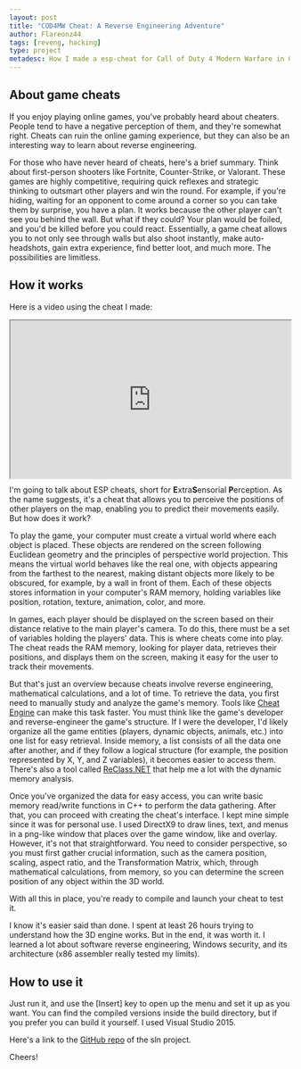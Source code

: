 ```yaml
---
layout: post
title: "COD4MW Cheat: A Reverse Engineering Adventure"
author: Flareonz44
tags: [reveng, hacking]
type: project
metadesc: How I made a esp-cheat for Call of Duty 4 Modern Warfare in C++
---
```


## About game cheats

If you enjoy playing online games, you've probably heard about cheaters. People tend to have a negative perception of them, and they're somewhat right. Cheats can ruin the online gaming experience, but they can also be an interesting way to learn about reverse engineering.

For those who have never heard of cheats, here's a brief summary. Think about first-person shooters like Fortnite, Counter-Strike, or Valorant. These games are highly competitive, requiring quick reflexes and strategic thinking to outsmart other players and win the round. For example, if you're hiding, waiting for an opponent to come around a corner so you can take them by surprise, you have a plan. It works because the other player can't see you behind the wall. But what if they could? Your plan would be foiled, and you'd be killed before you could react. Essentially, a game cheat allows you to not only see through walls but also shoot instantly, make auto-headshots, gain extra experience, find better loot, and much more. The possibilities are limitless.

## How it works

Here is a video using the cheat I made:

<div style="
    width: 100%;
    padding-bottom: 56.25%;
    position: relative;
">
<iframe src="https://drive.google.com/file/d/179xpsCqiiAdhf9w8YimZ-chZsu33zzBX/preview" allow="autoplay" style="
    position: absolute;
    width: 100%;
    height: 100%;
"></iframe>
</div>


I'm going to talk about ESP cheats, short for **E**xtra**S**ensorial **P**erception. As the name suggests, it's a cheat that allows you to perceive the positions of other players on the map, enabling you to predict their movements easily. But how does it work?

To play the game, your computer must create a virtual world where each object is placed. These objects are rendered on the screen following Euclidean geometry and the principles of perspective world projection. This means the virtual world behaves like the real one, with objects appearing from the farthest to the nearest, making distant objects more likely to be obscured, for example, by a wall in front of them. Each of these objects stores information in your computer's RAM memory, holding variables like position, rotation, texture, animation, color, and more.

In games, each player should be displayed on the screen based on their distance relative to the main player's camera. To do this, there must be a set of variables holding the players' data. This is where cheats come into play. The cheat reads the RAM memory, looking for player data, retrieves their positions, and displays them on the screen, making it easy for the user to track their movements.

But that's just an overview because cheats involve reverse engineering, mathematical calculations, and a lot of time. To retrieve the data, you first need to manually study and analyze the game's memory. Tools like [Cheat Engine](https://cheatengine.org/) can make this task faster. You must think like the game's developer and reverse-engineer the game's structure. If I were the developer, I'd likely organize all the game entities (players, dynamic objects, animals, etc.) into one list for easy retrieval. Inside memory, a list consists of all the data one after another, and if they follow a logical structure (for example, the position represented by X, Y, and Z variables), it becomes easier to access them. There's also a tool called [ReClass.NET](https://github.com/ReClassNET/ReClass.NET) that help me a lot with the dynamic memory analysis.

Once you've organized the data for easy access, you can write basic memory read/write functions in C++ to perform the data gathering. After that, you can proceed with creating the cheat's interface. I kept mine simple since it was for personal use. I used DirectX9 to draw lines, text, and menus in a png-like window that places over the game window, like and overlay. However, it's not that straightforward. You need to consider perspective, so you must first gather crucial information, such as the camera position, scaling, aspect ratio, and the Transformation Matrix, which, through mathematical calculations, from memory, so you can determine the screen position of any object within the 3D world.

With all this in place, you're ready to compile and launch your cheat to test it.

I know it's easier said than done. I spent at least 26 hours trying to understand how the 3D engine works. But in the end, it was worth it. I learned a lot about software reverse engineering, Windows security, and its architecture (x86 assembler really tested my limits).

## How to use it

Just run it, and use the [Insert] key to open up the menu and set it up as you want. You can find the compiled versions inside the build directory, but if you prefer you can build it yourself. I used Visual Studio 2015.

Here's a link to the [GitHub repo](https://github.com/Flareonz44/COD4MW-ESP-Cheat) of the sln project.

Cheers!